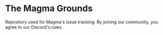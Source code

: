 # The Magma Grounds
Repository used for Magma's issue tracking. By joining our community, you agree to our Discord's rules.
